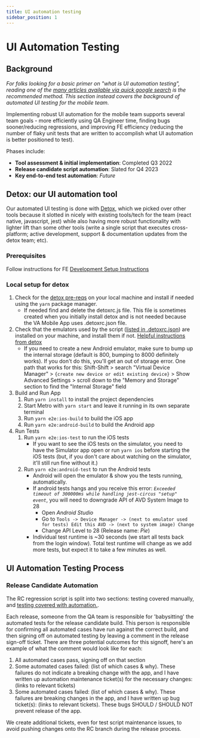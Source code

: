 ```yaml
---
title: UI automation testing
sidebar_position: 1
---
```


# UI Automation Testing

## Background

_For folks looking for a basic primer on "what is UI automation testing", reading one of the [many articles available via quick google search](https://www.atlassian.com/continuous-delivery/software-testing/types-of-software-testing) is the recommended method. This section instead covers the background of automated UI testing for the mobile team._

Implementing robust UI automation for the mobile team supports several team goals - more efficiently using QA Engineer time, finding bugs sooner/reducing regressions, and improving FE efficiency (reducing the number of flaky unit tests that are written to accomplish what UI automation is better positioned to test).

Phases include:

- **Tool assessment & initial implementation**: Completed Q3 2022
- **Release candidate script automation**: Slated for Q4 2023
- **Key end-to-end test automation**: _Future_

## Detox: our UI automation tool

Our automated UI testing is done with [Detox](https://wix.github.io/Detox/), which we picked over other tools because it slotted in nicely with existing tools/tech for the team (react native, javascript, jest) while also having more robust functionality with lighter lift than some other tools (write a single script that executes cross-platform; active development, support & documentation updates from the detox team; etc).

### Prerequisites

Follow instructions for FE [Development Setup Instructions](https://department-of-veterans-affairs.github.io/va-mobile-app/docs/Engineering/FrontEnd/DevSetupProcess)

### Local setup for detox

1. Check for the [detox pre-reqs](https://wix.github.io/Detox/docs/introduction/getting-started#detox-prerequisites) on your local machine and install if needed using the `yarn` package manager.
    - If needed find and delete the detoxrc.js file. This file is sometimes created when you initially install detox and is not needed because the VA Mobile App uses .detoxrc.json file.
2. Check that the emulators used by the script ([listed in .detoxrc.json](https://github.com/department-of-veterans-affairs/va-mobile-app/blob/develop/VAMobile/.detoxrc.json#L17)) are installed on your machine, and install them if not. [Helpful instructions from detox](https://wix.github.io/Detox/docs/introduction/project-setup#step-3-device-configs)
    - If you need to create a new Android emulator, make sure to bump up the internal storage (default is 800, bumping to 8000 definitely works). If you don't do this, you'll get an out of storage error. One path that works for this: Shift-Shift > search "Virtual Device Manager" > `{create new device or edit existing device}` > Show Advanced Settings > scroll down to the "Memory and Storage" section to find the "Internal Storage" field
3. Build and Run App
    1. Run `yarn install` to install the project dependencies
    2. Start Metro with `yarn start` and leave it running in its own separate terminal
    3. Run `yarn e2e:ios-build` to build the iOS app
    4. Run `yarn e2e:android-build` to build the Android app
4. Run Tests
    1. Run `yarn e2e:ios-test` to run the iOS tests
        - If you want to see the iOS tests on the simulator, you need to have the Simulator app open or run `yarn ios` before starting the iOS tests (but, if you don't care about watching on the simulator, it'll still run fine without it.)
    2. Run `yarn e2e:android-test` to run the Android tests
        - Android will open the emulator & show you the tests running, automatically.
        - If android tests hangs and you receive this error: _`Exceeded timeout of 300000ms while handling jest-circus "setup" event`_, you will need to downgrade API of AVD System Image to 28
            - Open _Android Studio_
            - Go to `Tools -> Device Manager -> (next to emulator used for tests) Edit this AVD -> (next to system image) Change`
            - Change API Level to 28 (Release name: _Pie_)
        - Individual test runtime is ~30 seconds (we start all tests back from the login window). Total test runtime will change as we add more tests, but expect it to take a few minutes as well.

## UI Automation Testing Process

### Release Candidate Automation

The RC regression script is split into two sections: testing covered manually, and [testing covered with automation.](https://dsvavsp.testrail.io/index.php?/suites/view/92&group_by=cases:section_id&group_order=desc&display_deleted_cases=0&group_id=9683).

Each release, someone from the QA team is responsible for 'babysitting' the automated tests for the release candidate build. This person is responsible for confirming all automated cases have run against the correct build, and then signing off on automated testing by leaving a comment in the release sign-off ticket. There are three potential outcomes for this signoff, here's an example of what the comment would look like for each:

1. All automated cases pass, signing off on that section
2. Some automated cases failed: (list of which cases & why). These failures do not indicate a breaking change with the app, and I have written up automation maintenance ticket(s) for the necessary changes: (links to relevant tickets)
3. Some automated cases failed: (list of which cases & why). These failures are breaking changes in the app, and I have written up bug ticket(s): (links to relevant tickets). These bugs SHOULD / SHOULD NOT prevent release of the app.

We create additional tickets, even for test script maintenance issues, to avoid pushing changes onto the RC branch during the release process.
